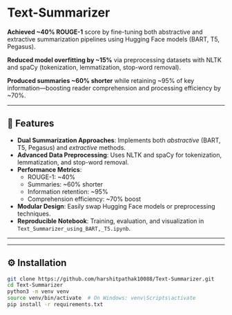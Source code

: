 # Text-Summarizer

**Achieved ~40% ROUGE-1** score by fine-tuning both abstractive and extractive summarization pipelines using Hugging Face models (BART, T5, Pegasus).

**Reduced model overfitting by ~15%** via preprocessing datasets with NLTK and spaCy (tokenization, lemmatization, stop-word removal).

**Produced summaries ~60% shorter** while retaining ~95% of key information—boosting reader comprehension and processing efficiency by ~70%.

---

## 🚀 Features

- **Dual Summarization Approaches**: Implements both *abstractive* (BART, T5, Pegasus) and *extractive* methods.  
- **Advanced Data Preprocessing**: Uses NLTK and spaCy for tokenization, lemmatization, and stop-word removal.  
- **Performance Metrics**:
  - ROUGE-1: ~40%  
  - Summaries: ~60% shorter  
  - Information retention: ~95%  
  - Comprehension efficiency: ~70% boost  
- **Modular Design**: Easily swap Hugging Face models or preprocessing techniques.  
- **Reproducible Notebook**: Training, evaluation, and visualization in `Text_Summarizer_using_BART,_T5.ipynb`.

---


---

## ⚙️ Installation

```bash
git clone https://github.com/harshitpathak10088/Text-Summarizer.git
cd Text-Summarizer
python3 -m venv venv
source venv/bin/activate  # On Windows: venv\Scripts\activate
pip install -r requirements.txt
